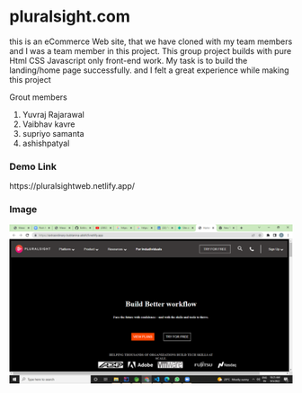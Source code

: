 # pluralsight.com
this is an eCommerce Web site, that we have cloned with my team members and I was a team member in this project. This group project builds with pure Html CSS Javascript only front-end work. My task is to build the landing/home page successfully. and I felt a great experience while making this project


Grout members
1) Yuvraj Rajarawal
2) Vaibhav kavre
3) supriyo samanta
4) ashishpatyal

<h3 align="left">Demo Link</h3>  https://pluralsightweb.netlify.app/

<h3 align="left">Image</h3>
<a href="" target="blank"><img src="https://github.com/yuvrajrajarawal869/pluralsight.com/blob/master/Screenshot%20(108).png?raw=true"/></a>

